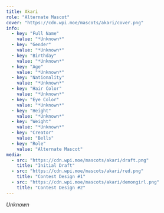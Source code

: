 ```yaml
---
title: Akari
role: "Alternate Mascot"
cover: "https://cdn.wpi.moe/mascots/akari/cover.png"
info:
  - key: "Full Name"
    value: "*Unknown*"
  - key: "Gender"
    value: "*Unknown*"
  - key: "Birthday"
    value: "*Unknown*"
  - key: "Age"
    value: "*Unknown*"
  - key: "Nationality"
    value: "*Unknown*"
  - key: "Hair Color"
    value: "*Unknown*"
  - key: "Eye Color"
    value: "*Unknown*"
  - key: "Height"
    value: "*Unknown*"
  - key: "Weight"
    value: "*Unknown*"
  - key: "Creator"
    value: "Bells"
  - key: "Role"
    value: "Alternate Mascot"
media:
  - src: "https://cdn.wpi.moe/mascots/akari/draft.png"
    title: "Initial Draft"
  - src: "https://cdn.wpi.moe/mascots/akari/red.png"
    title: "Contest Design #1"
  - src: "https://cdn.wpi.moe/mascots/akari/demongirl.png"
    title: "Contest Design #2"
---
```


*Unknown*

<!--more-->
